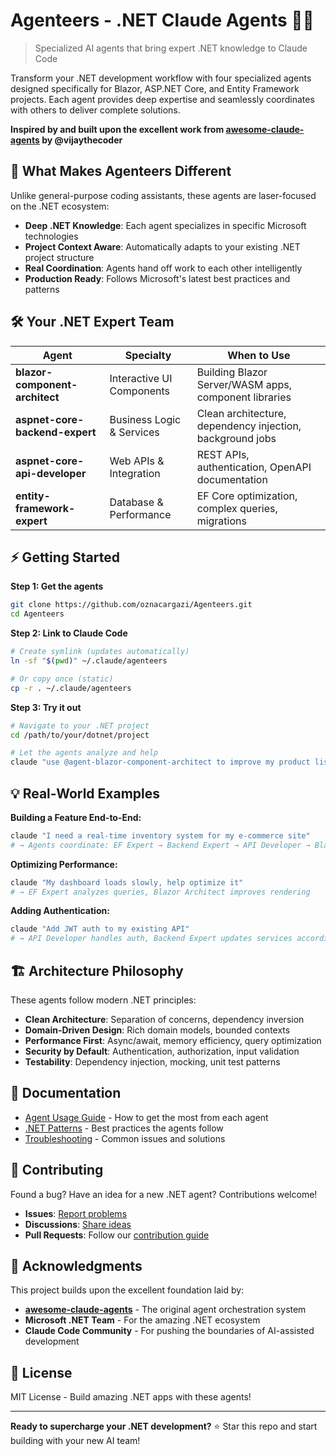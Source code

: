 # Agenteers - .NET Claude Agents 🧑‍💻

> Specialized AI agents that bring expert .NET knowledge to Claude Code

Transform your .NET development workflow with four specialized agents designed specifically for Blazor, ASP.NET Core, and Entity Framework projects. Each agent provides deep expertise and seamlessly coordinates with others to deliver complete solutions.

**Inspired by and built upon the excellent work from [awesome-claude-agents](https://github.com/vijaythecoder/awesome-claude-agents) by @vijaythecoder**

## 🎯 What Makes Agenteers Different

Unlike general-purpose coding assistants, these agents are laser-focused on the .NET ecosystem:

- **Deep .NET Knowledge**: Each agent specializes in specific Microsoft technologies
- **Project Context Aware**: Automatically adapts to your existing .NET project structure  
- **Real Coordination**: Agents hand off work to each other intelligently
- **Production Ready**: Follows Microsoft's latest best practices and patterns

## 🛠 Your .NET Expert Team

| Agent | Specialty | When to Use |
|-------|-----------|-------------|
| **blazor-component-architect** | Interactive UI Components | Building Blazor Server/WASM apps, component libraries |
| **aspnet-core-backend-expert** | Business Logic & Services | Clean architecture, dependency injection, background jobs |
| **aspnet-core-api-developer** | Web APIs & Integration | REST APIs, authentication, OpenAPI documentation |
| **entity-framework-expert** | Database & Performance | EF Core optimization, complex queries, migrations |

## ⚡ Getting Started

**Step 1: Get the agents**
```bash
git clone https://github.com/oznacargazi/Agenteers.git
cd Agenteers
```

**Step 2: Link to Claude Code**
```bash
# Create symlink (updates automatically)
ln -sf "$(pwd)" ~/.claude/agenteers

# Or copy once (static)
cp -r . ~/.claude/agenteers
```

**Step 3: Try it out**
```bash
# Navigate to your .NET project
cd /path/to/your/dotnet/project

# Let the agents analyze and help
claude "use @agent-blazor-component-architect to improve my product list component"
```

## 💡 Real-World Examples

**Building a Feature End-to-End:**
```bash
claude "I need a real-time inventory system for my e-commerce site"
# → Agents coordinate: EF Expert → Backend Expert → API Developer → Blazor Architect
```

**Optimizing Performance:**
```bash
claude "My dashboard loads slowly, help optimize it"
# → EF Expert analyzes queries, Blazor Architect improves rendering
```

**Adding Authentication:**
```bash
claude "Add JWT auth to my existing API"
# → API Developer handles auth, Backend Expert updates services accordingly
```

## 🏗 Architecture Philosophy

These agents follow modern .NET principles:

- **Clean Architecture**: Separation of concerns, dependency inversion
- **Domain-Driven Design**: Rich domain models, bounded contexts  
- **Performance First**: Async/await, memory efficiency, query optimization
- **Security by Default**: Authentication, authorization, input validation
- **Testability**: Dependency injection, mocking, unit test patterns

## 📖 Documentation

- [Agent Usage Guide](docs/usage-guide.md) - How to get the most from each agent
- [.NET Patterns](docs/dotnet-patterns.md) - Best practices the agents follow
- [Troubleshooting](docs/troubleshooting.md) - Common issues and solutions

## 🤝 Contributing

Found a bug? Have an idea for a new .NET agent? Contributions welcome!

- **Issues**: [Report problems](https://github.com/oznacargazi/Agenteers/issues)
- **Discussions**: [Share ideas](https://github.com/oznacargazi/Agenteers/discussions)
- **Pull Requests**: Follow our [contribution guide](CONTRIBUTING.md)

## 🙏 Acknowledgments

This project builds upon the excellent foundation laid by:
- **[awesome-claude-agents](https://github.com/vijaythecoder/awesome-claude-agents)** - The original agent orchestration system
- **Microsoft .NET Team** - For the amazing .NET ecosystem
- **Claude Code Community** - For pushing the boundaries of AI-assisted development

## 📄 License

MIT License - Build amazing .NET apps with these agents!

---

**Ready to supercharge your .NET development?** ⭐ Star this repo and start building with your new AI team!

